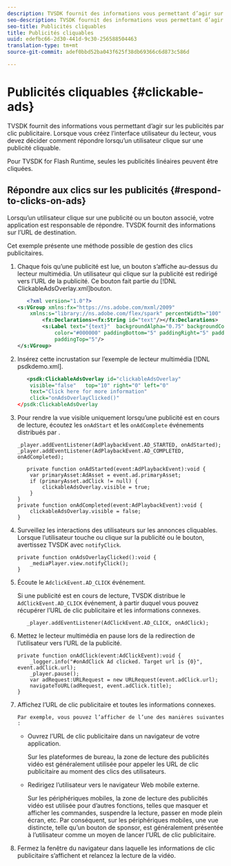 ```yaml
---
description: TVSDK fournit des informations vous permettant d’agir sur les publicités par clic publicitaire. Lorsque vous créez l’interface utilisateur du lecteur, vous devez décider comment répondre lorsqu’un utilisateur clique sur une publicité cliquable.
seo-description: TVSDK fournit des informations vous permettant d’agir sur les publicités par clic publicitaire. Lorsque vous créez l’interface utilisateur du lecteur, vous devez décider comment répondre lorsqu’un utilisateur clique sur une publicité cliquable.
seo-title: Publicités cliquables
title: Publicités cliquables
uuid: edefbc66-2d30-441d-9c30-256588504463
translation-type: tm+mt
source-git-commit: adef0bbd52ba043f625f38db69366c6d873c586d

---
```



# Publicités cliquables {#clickable-ads}

TVSDK fournit des informations vous permettant d’agir sur les publicités par clic publicitaire. Lorsque vous créez l’interface utilisateur du lecteur, vous devez décider comment répondre lorsqu’un utilisateur clique sur une publicité cliquable.

Pour TVSDK for Flash Runtime, seules les publicités linéaires peuvent être cliquées.

## Répondre aux clics sur les publicités {#respond-to-clicks-on-ads}

Lorsqu’un utilisateur clique sur une publicité ou un bouton associé, votre application est responsable de répondre. TVSDK fournit des informations sur l’URL de destination.

Cet exemple présente une méthode possible de gestion des clics publicitaires.

1. Chaque fois qu’une publicité est lue, un bouton s’affiche au-dessus du lecteur multimédia. Un utilisateur qui clique sur la publicité est redirigé vers l’URL de la publicité. Ce bouton fait partie du [!DNL ClickableAdsOverlay.xml]bouton.

   ```xml
      <?xml version="1.0"?> 
   <s:VGroup xmlns:fx="https://ns.adobe.com/mxml/2009"  
       xmlns:s="library://ns.adobe.com/flex/spark" percentWidth="100" horizontalAlign="center">     
           <fx:Declarations><fx:String id="text"/></fx:Declarations> 
           <s:Label text="{text}"  backgroundAlpha="0.75" backgroundColor="#DEDEDE"  
               color="#000000" paddingBottom="5" paddingRight="5" paddingLeft="5"  
               paddingTop="5"/> 
   </s:VGroup>
   ```

1. Insérez cette incrustation sur l’exemple de lecteur multimédia [!DNL psdkdemo.xml].

   ```xml
      <psdk:ClickableAdsOverlay id="clickableAdsOverlay"  
       visible="false"   top="10" right="0" left="0"  
       text="Click here for more information"   
       click="onAdsOverlayClicked()" 
   </psdk:ClickableAdsOverlay
   ```

1. Pour rendre la vue visible uniquement lorsqu’une publicité est en cours de lecture, écoutez les `onAdStart` et les `onAdComplete` événements distribués par .

   ```
   _player.addEventListener(AdPlaybackEvent.AD_STARTED, onAdStarted); 
   _player.addEventListener(AdPlaybackEvent.AD_COMPLETED, onAdCompleted); 
   ```

   ```
      private function onAdStarted(event:AdPlaybackEvent):void { 
       var primaryAsset:AdAsset = event.ad.primaryAsset; 
       if (primaryAsset.adClick != null) { 
           clickableAdsOverlay.visible = true;  
       } 
   } 
   private function onAdCompleted(event:AdPlaybackEvent):void { 
       clickableAdsOverlay.visible = false; 
   }
   ```

1. Surveillez les interactions des utilisateurs sur les annonces cliquables. Lorsque l’utilisateur touche ou clique sur la publicité ou le bouton, avertissez TVSDK avec `notifyClick`.

   ```
   private function onAdsOverlayClicked():void {     
       _mediaPlayer.view.notifyClick(); 
   }
   ```

1. Écoute le `AdclickEvent.AD_CLICK` événement.

   Si une publicité est en cours de lecture, TVSDK distribue le `AdClickEvent.AD_CLICK` événement, à partir duquel vous pouvez récupérer l’URL de clic publicitaire et les informations connexes.

   ```
      _player.addEventListener(AdClickEvent.AD_CLICK, onAdClick);
   ```

1. Mettez le lecteur multimédia en pause lors de la redirection de l’utilisateur vers l’URL de la publicité.

   ```
   private function onAdClick(event:AdClickEvent):void { 
       _logger.info("#onAdClick Ad clicked. Target url is {0}", event.adClick.url);  
       _player.pause(); 
       var adRequest:URLRequest = new URLRequest(event.adClick.url); 
       navigateToURL(adRequest, event.adClick.title); 
   }
   ```

1. Affichez l’URL de clic publicitaire et toutes les informations connexes.

       Par exemple, vous pouvez l’afficher de l’une des manières suivantes :
   
   * Ouvrez l’URL de clic publicitaire dans un navigateur de votre application.

      Sur les plateformes de bureau, la zone de lecture des publicités vidéo est généralement utilisée pour appeler les URL de clic publicitaire au moment des clics des utilisateurs.
   * Redirigez l’utilisateur vers le navigateur Web mobile externe.

      Sur les périphériques mobiles, la zone de lecture des publicités vidéo est utilisée pour d’autres fonctions, telles que masquer et afficher les commandes, suspendre la lecture, passer en mode plein écran, etc. Par conséquent, sur les périphériques mobiles, une vue distincte, telle qu’un bouton de sponsor, est généralement présentée à l’utilisateur comme un moyen de lancer l’URL de clic publicitaire.

1. Fermez la fenêtre du navigateur dans laquelle les informations de clic publicitaire s’affichent et relancez la lecture de la vidéo.
